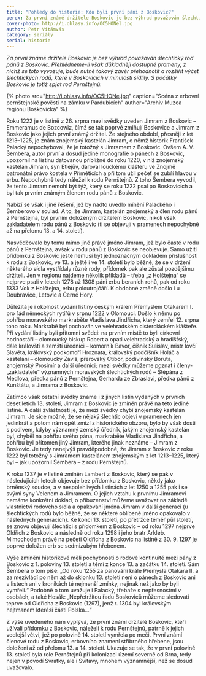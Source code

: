 ```yaml
---
title: "Pohledy do historie: Kdo byli první páni z Boskovic?"
perex: Za první známé držitele Boskovic je bez výhrad považován šlechtický rod pánů z Boskovic. Přehlédneme-li však důkladněji dostupné prameny, z nichž se toto vyvozuje, zjistíme, že s počátky Boskovic je spjat rod Pernštejnů.
cover-photo: http://i.ohlasy.info/OC5HONel.jpg
author: Petr Vítámvás
category: seriály
serial: historie
---
```


*Za první známé držitele Boskovic je bez výhrad považován šlechtický rod pánů z Boskovic. Přehlédneme-li však důkladněji dostupné prameny, z nichž se toto vyvozuje, bude nutné takový závěr přehodnotit a rozšířit výčet šlechtických rodů, které v Boskovicích v minulosti sídlily. S počátky Boskovic je totiž spjat rod Pernštejnů.*

{% photo src="http://i.ohlasy.info/OC5HONe.jpg" caption="Scéna z erbovní pernštejnské pověsti na zámku v Pardubicích" author="Archiv Muzea regionu Boskovicka" %}

Roku 1222 je v listině z 26. srpna mezi svědky uveden Jimram z Boskovic – Emmeramus de Bozcowiz, čímž se tak poprvé zmiňují Boskovice a Jimram z Boskovic jako jejich první známý držitel. Ze stejného období, přesněji z let 1213–1225, je znám znojemský kastelán Jimram, o němž historik František Palacký nepochyboval, že je totožný s Jimramem z Boskovic. Ovšem A. V. Šembera, autor první a dosud jediné monografie o pánech z Boskovic, upozornil na listinu datovanou přibližně do roku 1220, v níž znojemský kastelán Jimram, syn Etlejův, daroval louckému klášteru ve Znojmě patronátní právo kostela v Příměticích a při tom užil pečeť se zubří hlavou v erbu. Nepochybně tedy náležel k rodu Pernštejnů. Z toho Šembera vyvodil, že tento Jimram nemohl být týž, který se roku 1222 psal po Boskovicích a byl tak prvním známým členem rodu pánů z Boskovic.

Nabízí se však i jiné řešení, jež by nadto uvedlo mínění Palackého i Šemberovo v soulad. A to, že Jimram, kastelán znojemský a člen rodu pánů z Pernštejna, byl prvním doloženým držitelem Boskovic, nikoli však zakladatelem rodu pánů z Boskovic (ti se objevují v pramenech nepochybně až na přelomu 13. a 14. století).

Nasvědčovalo by tomu mimo jiné právě jméno Jimram, jež bylo časté v rodu pánů z Pernštejna, avšak v rodu pánů z Boskovic se neobjevuje. Samo užití přídomku z Boskovic ještě nemusí být jednoznačným dokladem příslušnosti k rodu z Boskovic, ve 13. a ještě i ve 14. století bylo běžné, že se v držení některého sídla vystřídaly různé rody, přídomek pak ale zůstal pozdějšímu držiteli. Jen v regionu najdeme několik příkladů – třeba „z Holštejna“ se nejprve psali v letech 1278 až 1308 páni erbu beraních rohů, pak od roku 1333 Vok z Holštejna, erbu poloutrojčáří. K obdobné změně došlo i u Doubravice, Letovic a Černé Hory.

Důležitá je i okolnost vydání listiny českým králem Přemyslem Otakarem I. pro řád německých rytířů v srpnu 1222 v Olomouci. Došlo k němu po pohřbu moravského markraběte Vladislava Jindřicha, který zemřel 12. srpna toho roku. Markrabě byl pochován ve velehradském cisterciáckém klášteře. Při vydání listiny byli přítomni svědci: na prvním místě to byli církevní hodnostáři – olomoucký biskup Robert a opati velehradský a hradišťský, dále královští a zemští úředníci – komorník Bavor, číšník Sulislav, mistr lovčí Slavěta, královský podkomoří Hroznata, královský podčíšník Holáč a kasteláni – olomoucký Záviš, přerovský Ctibor, podivínský Boruta, znojemský Prosimír a další úředníci; mezi svědky můžeme poznat i členy-„zakladatele“ významných moravských šlechtických rodů – Štěpána z Medlova, předka pánů z Pernštejna, Gerharda ze Zbraslavi, předka pánů z Kunštátu, a Jimrama z Boskovic.

Zatímco však ostatní svědky známe i z jiných listin vydaných v prvních desetiletích 13. století, Jimram z Boskovic je zmíněn právě na této jediné listině. A další zvláštností je, že mezi svědky chybí znojemský kastelán Jimram. Je sice možné, že se nějaký šlechtic objeví v pramenech jen jedinkrát a potom nám opět zmizí z historického obzoru, bylo by však dosti s podivem, kdyby významný zemský úředník, jakým znojemský kastelán byl, chyběl na pohřbu svého pána, markraběte Vladislava Jindřicha, a pohřbu byl přítomen jiný Jimram, kterého jinak neznáme – Jimram z Boskovic. Je tedy nanejvýš pravděpodobné, že Jimram z Boskovic z roku 1222 byl totožný s Jimramem kastelánem znojemským z let 1213–1225, který byl – jak upozornil Šembera – z rodu Pernštejnů.

K roku 1237 je v listině zmíněn Lambert z Boskovic, který se pak v následujících letech objevuje bez přídomku z Boskovic, někdy jako brněnský soudce, a v nespolehlivých listinách z let 1250 a 1255 pak i se svými syny Velenem a Jimramem. O jejich vztahu k prvnímu Jimramovi nemáme konkrétní doklad, o příbuzenství můžeme uvažovat na základě vlastnictví rodového sídla a opakování jména Jimram v další generaci (u šlechtických rodů bylo běžné, že se některé oblíbené jméno opakovalo v následných generacích). Ke konci 13. století, po přetržce téměř půl století, se znovu objevují šlechtici s přídomkem z Boskovic – od roku 1297 nejprve Oldřich z Boskovic a následně od roku 1298 i jeho bratr Arkleb. Mimochodem právě na pečeti Oldřicha z Boskovic na listině z 30. 9. 1297 je poprvé doložen erb se sedmizubým hřebenem.

Výše zmínění historikové měli pochybnosti o rodové kontinuitě mezi pány z Boskovic z 1. poloviny 13. století a těmi z konce 13. a začátku 14. století. Sám Šembera o tom píše: „Od roku 1255 za panování krále Přemysla Otakara II. a za mezivládí po něm až do sklonku 13. století není o pánech z Boskovic ani v listech ani v kronikách té nejmenší zmínky, nejinak než jako by byli vymřeli.“ Podobně o tom uvažuje i Palacký, třebaže s nepřesnostmi v osobách, a také Hosák: „Nepřetržitou řadu Boskoviců můžeme sledovati teprve od Oldřicha z Boskovic (1297), jenž r. 1304 byl královským hejtmanem kterési části Polska…“

Z výše uvedeného nám vyplývá, že první známí držitelé Boskovic, kteří užívali přídomku z Boskovic, náleželi k rodu Pernštejnů, patrně k jejich vedlejší větvi, jež po polovině 14. století vymřela po meči. První známí členové rodu z Boskovic, erbovního znamení stříbrného hřebene, jsou doloženi až od přelomu 13. a 14. století. Ukazuje se tak, že v první polovině 13. století byla role Pernštejnů při kolonizaci území severně od Brna, tedy nejen v povodí Svratky, ale i Svitavy, mnohem významnější, než se dosud uvažovalo.